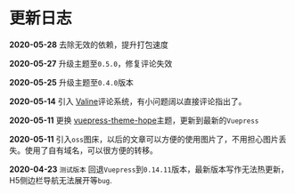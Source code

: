 # 更新日志

**2020-05-28** 去除无效的依赖，提升打包速度

**2020-05-27** 升级主题至`0.5.0`，修复评论失效

**2020-05-25** 升级主题至`0.4.0`版本

**2020-05-14** 引入 [Valine](https://valine.js.org/)评论系统，有小问题阔以直接评论指出了。

**2020-05-11** 更换 [vuepress-theme-hope](https://vuepress-theme.mrhope.site/)主题，更新到最新的`Vuepress`

**2020-05-11** 引入`oss`图床，以后的文章可以方便的使用图片了，不用担心图片丢失。使用了自有域名，可以很方便的转移。

**2020-04-23** `测试版本` 回退`Vuepress`到`0.14.11`版本，最新版本写作无法热更新，H5侧边栏导航无法展开等`bug`.

